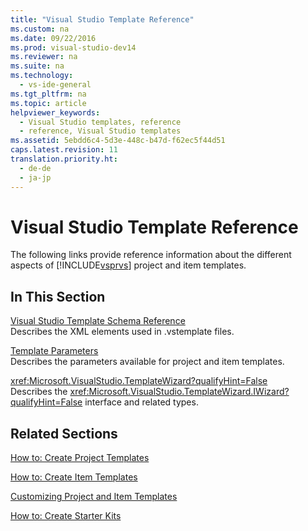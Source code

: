 ```yaml
---
title: "Visual Studio Template Reference"
ms.custom: na
ms.date: 09/22/2016
ms.prod: visual-studio-dev14
ms.reviewer: na
ms.suite: na
ms.technology: 
  - vs-ide-general
ms.tgt_pltfrm: na
ms.topic: article
helpviewer_keywords: 
  - Visual Studio templates, reference
  - reference, Visual Studio templates
ms.assetid: 5ebdd6c4-5d3e-448c-b47d-f62ec5f44d51
caps.latest.revision: 11
translation.priority.ht: 
  - de-de
  - ja-jp
---
```

# Visual Studio Template Reference
The following links provide reference information about the different aspects of [!INCLUDE[vsprvs](../vs140/includes/vsprvs_md.md)] project and item templates.  
  
## In This Section  
 [Visual Studio Template Schema Reference](../vs140/visual-studio-template-schema-reference.md)  
 Describes the XML elements used in .vstemplate files.  
  
 [Template Parameters](../vs140/template-parameters.md)  
 Describes the parameters available for project and item templates.  
  
 <xref:Microsoft.VisualStudio.TemplateWizard?qualifyHint=False>  
 Describes the <xref:Microsoft.VisualStudio.TemplateWizard.IWizard?qualifyHint=False> interface and related types.  
  
## Related Sections  
 [How to: Create Project Templates](../vs140/how-to--create-project-templates.md)  
  
 [How to: Create Item Templates](../vs140/how-to--create-item-templates.md)  
  
 [Customizing Project and Item Templates](../vs140/customizing-project-and-item-templates.md)  
  
 [How to: Create Starter Kits](../vs140/how-to--create-starter-kits.md)